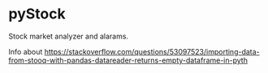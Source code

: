 # pyStock
Stock market analyzer and alarams.

Info about
https://stackoverflow.com/questions/53097523/importing-data-from-stooq-with-pandas-datareader-returns-empty-dataframe-in-pyth
